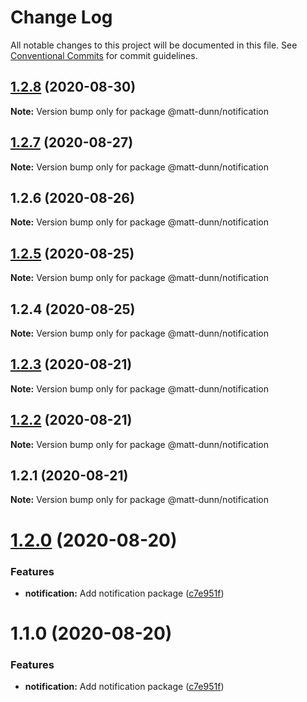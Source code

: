 # Change Log

All notable changes to this project will be documented in this file.
See [Conventional Commits](https://conventionalcommits.org) for commit guidelines.

## [1.2.8](https://github.com/matt-dunn/packages/compare/@matt-dunn/notification@1.2.7...@matt-dunn/notification@1.2.8) (2020-08-30)

**Note:** Version bump only for package @matt-dunn/notification





## [1.2.7](https://github.com/matt-dunn/packages/compare/@matt-dunn/notification@1.2.6...@matt-dunn/notification@1.2.7) (2020-08-27)

**Note:** Version bump only for package @matt-dunn/notification





## 1.2.6 (2020-08-26)

**Note:** Version bump only for package @matt-dunn/notification





## [1.2.5](https://github.com/matt-dunn/packages/compare/@matt-dunn/notification@1.2.4...@matt-dunn/notification@1.2.5) (2020-08-25)

**Note:** Version bump only for package @matt-dunn/notification





## 1.2.4 (2020-08-25)

**Note:** Version bump only for package @matt-dunn/notification





## [1.2.3](https://github.com/matt-dunn/packages/compare/@matt-dunn/notification@1.2.2...@matt-dunn/notification@1.2.3) (2020-08-21)

**Note:** Version bump only for package @matt-dunn/notification





## [1.2.2](https://github.com/matt-dunn/packages/compare/@matt-dunn/notification@1.2.1...@matt-dunn/notification@1.2.2) (2020-08-21)

**Note:** Version bump only for package @matt-dunn/notification





## 1.2.1 (2020-08-21)

**Note:** Version bump only for package @matt-dunn/notification





# [1.2.0](https://github.com/matt-dunn/packages/compare/@matt-dunn/notification@1.1.0...@matt-dunn/notification@1.2.0) (2020-08-20)


### Features

* **notification:** Add notification package ([c7e951f](https://github.com/matt-dunn/packages/commit/c7e951f91e4ca15c1f386a6a778c9d2e19d0190a))





# 1.1.0 (2020-08-20)


### Features

* **notification:** Add notification package ([c7e951f](https://github.com/matt-dunn/packages/commit/c7e951f91e4ca15c1f386a6a778c9d2e19d0190a))
